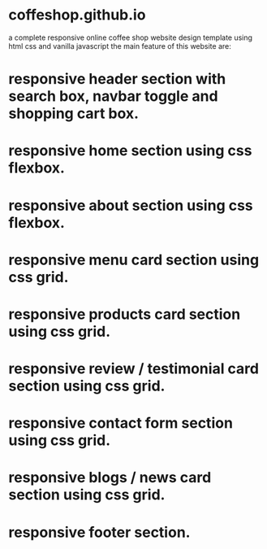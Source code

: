# coffeshop.github.io
a complete responsive online coffee shop website design template using html css and vanilla javascript
the main feature of this website are:

# responsive header section with search box, navbar toggle and shopping cart box.
# responsive home section using css flexbox.
# responsive about section using css flexbox.
# responsive menu card section using css grid.
# responsive products card section using css grid.
# responsive review / testimonial card section using css grid.
# responsive contact form section using css grid.
# responsive blogs / news card section using css grid.
# responsive footer section.

